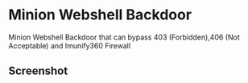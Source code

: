 # Minion Webshell Backdoor
Minion Webshell Backdoor that can bypass 403 (Forbidden),406 (Not Acceptable) and Imunify360 Firewall

## Screenshot
<img src="">
